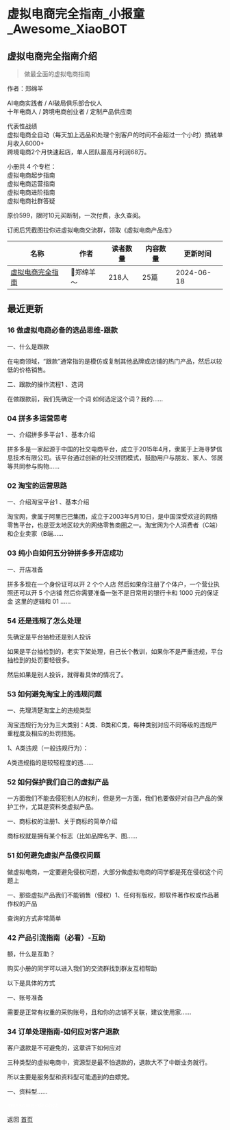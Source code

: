# 虚拟电商完全指南_小报童_Awesome_XiaoBOT

## 虚拟电商完全指南介绍
> 做最全面的虚拟电商指南    
    
作者：郑绵羊    
    
AI电商实践者 / AI破局俱乐部合伙人    
十年电商人 / 跨境电商创业者 / 定制产品供应商    
    
代表性战绩    
虚拟电商全自动（每天加上选品和处理个别客户的时间不会超过一个小时）搞钱单月收入6000+    
跨境电商2个月快速起店，单人团队最高月利润68万。    
    
小册共 4 个专栏：    
虚拟电商起步指南    
虚拟电商运营指南    
虚拟电商进阶指南    
虚拟电商社群答疑    
    
原价599，限时10元买断制，一次付费，永久查阅。    
    
订阅后凭截图拉你进虚拟电商交流群，领取《虚拟电商产品库》  
  


|名称|作者|读者数量|内容数量|更新时间|
|---|---|---|---|---|
|[虚拟电商完全指南](https://xiaobot.net/p/zhengbot001?refer=0b133df9-27dc-423b-8101-639049001c13)|🤔郑绵羊～|218人|25篇|2024-06-18|

## 最近更新
### 16 做虚拟电商必备的选品思维-跟款

一、什么是跟款

在电商领域，“跟款”通常指的是模仿或复制其他品牌或店铺的热门产品，然后以较低的价格销售。

二、跟款的操作流程1 、选词

在做跟款前，我们先确定一个词 如何选定这个词？我的......

### 04 拼多多运营思考

一、介绍拼多多平台1 、基本介绍

拼多多是一家起源于中国的社交电商平台，成立于2015年4月，隶属于上海寻梦信息技术有限公司。该平台通过创新的社交拼团模式，鼓励用户与朋友、家人、邻居等共同参与购物......

### 02 淘宝的运营思路

一、介绍淘宝平台1 、基本介绍

淘宝网，隶属于阿里巴巴集团，成立于2003年5月10日，是中国深受欢迎的网络零售平台，也是亚太地区较大的网络零售商圈之一。淘宝网为个人消费者（C端）和企业卖家（B端......

### 03 纯小白如何五分钟拼多多开店成功

一、开店准备

拼多多现在一个身份证可以开 2 个个人店 然后如果你注册了个体户，一个营业执照还可以开 5 个店铺 然后你需要准备一张不是日常用的银行卡和 1000
元的保证金 这里的逻辑和 01 ......

### 54 还是违规了怎么处理

先确定是平台抽检还是别人投诉

如果是平台抽检到的，老实下架处理，自己长个教训，如果你不是严重违规，平台抽检到的处罚要轻很多。

然后如果是别人投诉，就得看具体的情况了。

### 53 如何避免淘宝上的违规问题

一、先理清楚淘宝上的违规类型

淘宝违规行为分为三大类别：A类、B类和C类，每种类别对应不同等级的违规严重程度及相应的处罚措施。

1、A类违规（一般违规行为）：

A类违规指的是较轻程度的违......

### 52 如何保护我们自己的虚拟产品

一方面我们不能去侵犯别人的权利，但是另一方面，我们也要做好对自己产品的保护工作，尤其是资料类虚拟产品。

一、商标权的注册1、关于商标的简单介绍

商标权就是拥有某个标志（比如品牌名字、图......

### 51 如何避免虚拟产品侵权问题

做虚拟电商，一定要避免侵权问题，大部分做虚拟电商的同学都是死在侵权这个问题上

一、那些虚拟产品我们不能销售（侵权）1、任何有版权，即软件著作权或作品著作权的产品

查询的方式非常简单

### 42 产品引流指南（必看）-互助

额，什么是互助？

购买小册的同学可以进入我们的交流群找到群友互相帮助

以下是具体的方式

一、账号准备

需要是正常有权重的采购账号，且和你的店铺不关联，建议使用家......

### 34 订单处理指南-如何应对客户退款

客户退款是不可避免的，这章讲下如何应对

三种类型的虚拟电商中，资源型是最不怕退款的，退款大不了中断业务就行。

所以主要是服务型和资料型可能遇到的白嫖党。

一、资料型......


<a href="https://github.com/Reno9527/awesome-xiaobot" style="color: white; text-decoration: none;">awesome-xiaobot</a>

返回 [首页](../README.md)
